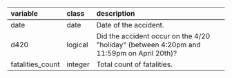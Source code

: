 |variable         |class   |description                           |
|:----------------|:-------|:-------------------------------------|
|date             |date    |Date of the accident. |
|d420             |logical |Did the accident occur on the 4/20 "holiday" (between 4:20pm and 11:59pm on April 20th)? |
|fatalities_count |integer |Total count of fatalities. |
